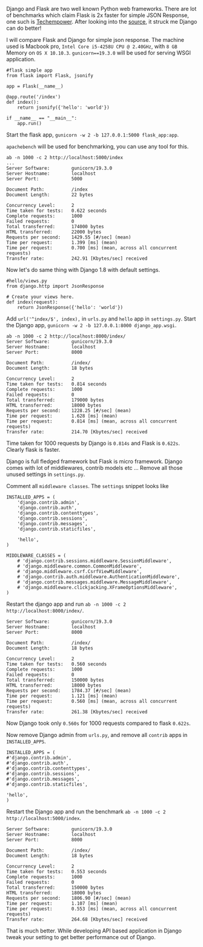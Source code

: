 Django and Flask are two well known Python web frameworks. There are lot of benchmarks which claim Flask is 2x
faster for simple JSON Response, one such is [Techempower](https://www.techempower.com/benchmarks/). After looking
into the [source](https://github.com/TechEmpower/FrameworkBenchmarks/tree/master/frameworks/Python/django), it struck
me Django can do better!

I will compare Flask and Django for simple json response. The machine used is Macbook pro, `Intel Core i5-4258U CPU @ 2.40GHz`,
with `8 GB` Memory on `OS X 10.10.3`. `gunicorn==19.3.0` will be used for serving WSGI application.

    #flask simple app
    from flask import Flask, jsonify

    app = Flask(__name__)

    @app.route('/index')
    def index():
        return jsonify({'hello': 'world'})

    if __name__ == "__main__":
        app.run()

Start the flask app, `gunicorn -w 2 -b 127.0.0.1:5000 flask_app:app`.

`apachebench` will be used for benchmarking, you can use any tool for this.

    ab -n 1000 -c 2 http://localhost:5000/index
    ...
    Server Software:        gunicorn/19.3.0
    Server Hostname:        localhost
    Server Port:            5000

    Document Path:          /index
    Document Length:        22 bytes

    Concurrency Level:      2
    Time taken for tests:   0.622 seconds
    Complete requests:      1000
    Failed requests:        0
    Total transferred:      174000 bytes
    HTML transferred:       22000 bytes
    Requests per second:    1429.55 [#/sec] (mean)
    Time per request:       1.399 [ms] (mean)
    Time per request:       0.700 [ms] (mean, across all concurrent requests)
    Transfer rate:          242.91 [Kbytes/sec] received

Now let's do same thing with Django 1.8 with default settings.

    #hello/views.py
    from django.http import JsonResponse

    # Create your views here.
    def index(request):
        return JsonResponse({'hello': 'world'})

Add `url('^index/$', index),` in `urls.py` and `hello` app in `settings.py`.
Start the Django app, `gunicorn -w 2 -b 127.0.0.1:8000 django_app.wsgi`.

    ab -n 1000 -c 2 http://localhost:8000/index/
    Server Software:        gunicorn/19.3.0
    Server Hostname:        localhost
    Server Port:            8000

    Document Path:          /index/
    Document Length:        18 bytes

    Concurrency Level:      2
    Time taken for tests:   0.814 seconds
    Complete requests:      1000
    Failed requests:        0
    Total transferred:      179000 bytes
    HTML transferred:       18000 bytes
    Requests per second:    1228.25 [#/sec] (mean)
    Time per request:       1.628 [ms] (mean)
    Time per request:       0.814 [ms] (mean, across all concurrent requests)
    Transfer rate:          214.70 [Kbytes/sec] received

Time taken for 1000 requests by Django is `0.814s` and Flask is `0.622s`. Clearly flask is faster.

Django is full fledged framework but Flask is micro framework. Django comes with lot of middlewares, contrib
models etc ... Remove all those unused settings in `settings.py`.

Comment all `middleware classes`. The `settings` snippet looks like

    INSTALLED_APPS = (
        'django.contrib.admin',
        'django.contrib.auth',
        'django.contrib.contenttypes',
        'django.contrib.sessions',
        'django.contrib.messages',
        'django.contrib.staticfiles',

        'hello',
    )

    MIDDLEWARE_CLASSES = (
        # 'django.contrib.sessions.middleware.SessionMiddleware',
        # 'django.middleware.common.CommonMiddleware',
        # 'django.middleware.csrf.CsrfViewMiddleware',
        # 'django.contrib.auth.middleware.AuthenticationMiddleware',
        # 'django.contrib.messages.middleware.MessageMiddleware',
        # 'django.middleware.clickjacking.XFrameOptionsMiddleware',
    )

Restart the django app and run `ab -n 1000 -c 2 http://localhost:8000/index/`.

    Server Software:        gunicorn/19.3.0
    Server Hostname:        localhost
    Server Port:            8000

    Document Path:          /index/
    Document Length:        18 bytes

    Concurrency Level:      2
    Time taken for tests:   0.560 seconds
    Complete requests:      1000
    Failed requests:        0
    Total transferred:      150000 bytes
    HTML transferred:       18000 bytes
    Requests per second:    1784.37 [#/sec] (mean)
    Time per request:       1.121 [ms] (mean)
    Time per request:       0.560 [ms] (mean, across all concurrent requests)
    Transfer rate:          261.38 [Kbytes/sec] received

Now Django took only `0.560s` for 1000 requests compared to flask `0.622s`.

Now remove Django admin from `urls.py`, and remove all `contrib` apps in `INSTALLED_APPS`.

    INSTALLED_APPS = (
    #'django.contrib.admin',
    #'django.contrib.auth',
    #'django.contrib.contenttypes',
    #'django.contrib.sessions',
    #'django.contrib.messages',
    #'django.contrib.staticfiles',

    'hello',
    )

Restart the Django app and run the benchmark `ab -n 1000 -c 2 http://localhost:5000/index`.

    Server Software:        gunicorn/19.3.0
    Server Hostname:        localhost
    Server Port:            8000

    Document Path:          /index/
    Document Length:        18 bytes

    Concurrency Level:      2
    Time taken for tests:   0.553 seconds
    Complete requests:      1000
    Failed requests:        0
    Total transferred:      150000 bytes
    HTML transferred:       18000 bytes
    Requests per second:    1806.90 [#/sec] (mean)
    Time per request:       1.107 [ms] (mean)
    Time per request:       0.553 [ms] (mean, across all concurrent requests)
    Transfer rate:          264.68 [Kbytes/sec] received


That is much better. While developing API based application in Django tweak your setting to get
better performance out of Django.
